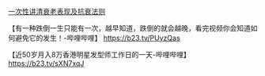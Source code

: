[一次性讲清衰老表现及抗衰法则](https://www.douyin.com/video/7479078199033367858)

【有一种跌倒一生只能有一次，越早知道，跌倒的就会越晚，看完视频你会知道如何避免它的发生！-哔哩哔哩】 https://b23.tv/PUyzQas

【近50岁月入8万香港明星发型师工作日的一天-哔哩哔哩】 https://b23.tv/sXN7xqJ



